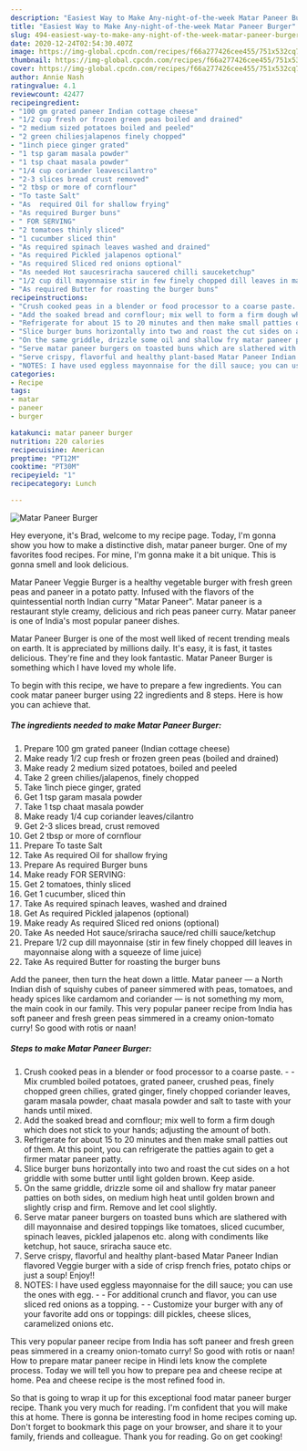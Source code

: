 ```yaml
---
description: "Easiest Way to Make Any-night-of-the-week Matar Paneer Burger"
title: "Easiest Way to Make Any-night-of-the-week Matar Paneer Burger"
slug: 494-easiest-way-to-make-any-night-of-the-week-matar-paneer-burger
date: 2020-12-24T02:54:30.407Z
image: https://img-global.cpcdn.com/recipes/f66a277426cee455/751x532cq70/matar-paneer-burger-recipe-main-photo.jpg
thumbnail: https://img-global.cpcdn.com/recipes/f66a277426cee455/751x532cq70/matar-paneer-burger-recipe-main-photo.jpg
cover: https://img-global.cpcdn.com/recipes/f66a277426cee455/751x532cq70/matar-paneer-burger-recipe-main-photo.jpg
author: Annie Nash
ratingvalue: 4.1
reviewcount: 42477
recipeingredient:
- "100 gm grated paneer Indian cottage cheese"
- "1/2 cup fresh or frozen green peas boiled and drained"
- "2 medium sized potatoes boiled and peeled"
- "2 green chiliesjalapenos finely chopped"
- "1inch piece ginger grated"
- "1 tsp garam masala powder"
- "1 tsp chaat masala powder"
- "1/4 cup coriander leavescilantro"
- "2-3 slices bread crust removed"
- "2 tbsp or more of cornflour"
- "To taste Salt"
- "As  required Oil for shallow frying"
- "As required Burger buns"
- " FOR SERVING"
- "2 tomatoes thinly sliced"
- "1 cucumber sliced thin"
- "As required spinach leaves washed and drained"
- "As required Pickled jalapenos optional"
- "As required Sliced red onions optional"
- "As needed Hot saucesriracha saucered chilli sauceketchup"
- "1/2 cup dill mayonnaise stir in few finely chopped dill leaves in mayonnaise along with a squeeze of lime juice"
- "As required Butter for roasting the burger buns"
recipeinstructions:
- "Crush cooked peas in a blender or food processor to a coarse paste.  Mix crumbled boiled potatoes, grated paneer, crushed peas, finely chopped green chilies, grated ginger, finely chopped coriander leaves, garam masala powder, chaat masala powder and salt to taste with your hands until mixed."
- "Add the soaked bread and cornflour; mix well to form a firm dough which does not stick to your hands; adjusting the amount of both."
- "Refrigerate for about 15 to 20 minutes and then make small patties out of them. At this point, you can refrigerate the patties again to get a firmer matar paneer patty."
- "Slice burger buns horizontally into two and roast the cut sides on a hot griddle with some butter until light golden brown. Keep aside."
- "On the same griddle, drizzle some oil and shallow fry matar paneer patties on both sides, on medium high heat until golden brown and slightly crisp and firm. Remove and let cool slightly."
- "Serve matar paneer burgers on toasted buns which are slathered with dill mayonnaise and desired toppings like tomatoes, sliced cucumber, spinach leaves, pickled jalapenos etc. along with condiments like ketchup, hot sauce, sriracha sauce etc."
- "Serve crispy, flavorful and healthy plant-based Matar Paneer Indian flavored Veggie burger with a side of crisp french fries, potato chips or just a soup! Enjoy!!"
- "NOTES: I have used eggless mayonnaise for the dill sauce; you can use the ones with egg.  For additional crunch and flavor, you can use sliced red onions as a topping.  Customize your burger with any of your favorite add ons or toppings: dill pickles, cheese slices, caramelized onions etc."
categories:
- Recipe
tags:
- matar
- paneer
- burger

katakunci: matar paneer burger 
nutrition: 220 calories
recipecuisine: American
preptime: "PT12M"
cooktime: "PT30M"
recipeyield: "1"
recipecategory: Lunch

---
```



![Matar Paneer Burger](https://img-global.cpcdn.com/recipes/f66a277426cee455/751x532cq70/matar-paneer-burger-recipe-main-photo.jpg)

Hey everyone, it's Brad, welcome to my recipe page. Today, I'm gonna show you how to make a distinctive dish, matar paneer burger. One of my favorites food recipes. For mine, I'm gonna make it a bit unique. This is gonna smell and look delicious.

Matar Paneer Veggie Burger is a healthy vegetable burger with fresh green peas and paneer in a potato patty. Infused with the flavors of the quintessential north Indian curry &#34;Matar Paneer&#34;. Matar paneer is a restaurant style creamy, delicious and rich peas paneer curry. Matar paneer is one of India&#39;s most popular paneer dishes.

Matar Paneer Burger is one of the most well liked of recent trending meals on earth. It is appreciated by millions daily. It's easy, it is fast, it tastes delicious. They're fine and they look fantastic. Matar Paneer Burger is something which I have loved my whole life.


To begin with this recipe, we have to prepare a few ingredients. You can cook matar paneer burger using 22 ingredients and 8 steps. Here is how you can achieve that.

<!--inarticleads1-->

##### The ingredients needed to make Matar Paneer Burger:

1. Prepare 100 gm grated paneer (Indian cottage cheese)
1. Make ready 1/2 cup fresh or frozen green peas (boiled and drained)
1. Make ready 2 medium sized potatoes, boiled and peeled
1. Take 2 green chilies/jalapenos, finely chopped
1. Take 1inch piece ginger, grated
1. Get 1 tsp garam masala powder
1. Take 1 tsp chaat masala powder
1. Make ready 1/4 cup coriander leaves/cilantro
1. Get 2-3 slices bread, crust removed
1. Get 2 tbsp or more of cornflour
1. Prepare To taste Salt
1. Take As  required Oil for shallow frying
1. Prepare As required Burger buns
1. Make ready  FOR SERVING:
1. Get 2 tomatoes, thinly sliced
1. Get 1 cucumber, sliced thin
1. Take As required spinach leaves, washed and drained
1. Get As required Pickled jalapenos (optional)
1. Make ready As required Sliced red onions (optional)
1. Take As needed Hot sauce/sriracha sauce/red chilli sauce/ketchup
1. Prepare 1/2 cup dill mayonnaise (stir in few finely chopped dill leaves in mayonnaise along with a squeeze of lime juice)
1. Take As required Butter for roasting the burger buns


Add the paneer, then turn the heat down a little. Matar paneer — a North Indian dish of squishy cubes of paneer simmered with peas, tomatoes, and heady spices like cardamom and coriander — is not something my mom, the main cook in our family. This very popular paneer recipe from India has soft paneer and fresh green peas simmered in a creamy onion-tomato curry! So good with rotis or naan! 

<!--inarticleads2-->

##### Steps to make Matar Paneer Burger:

1. Crush cooked peas in a blender or food processor to a coarse paste. -  - Mix crumbled boiled potatoes, grated paneer, crushed peas, finely chopped green chilies, grated ginger, finely chopped coriander leaves, garam masala powder, chaat masala powder and salt to taste with your hands until mixed.
1. Add the soaked bread and cornflour; mix well to form a firm dough which does not stick to your hands; adjusting the amount of both.
1. Refrigerate for about 15 to 20 minutes and then make small patties out of them. At this point, you can refrigerate the patties again to get a firmer matar paneer patty.
1. Slice burger buns horizontally into two and roast the cut sides on a hot griddle with some butter until light golden brown. Keep aside.
1. On the same griddle, drizzle some oil and shallow fry matar paneer patties on both sides, on medium high heat until golden brown and slightly crisp and firm. Remove and let cool slightly.
1. Serve matar paneer burgers on toasted buns which are slathered with dill mayonnaise and desired toppings like tomatoes, sliced cucumber, spinach leaves, pickled jalapenos etc. along with condiments like ketchup, hot sauce, sriracha sauce etc.
1. Serve crispy, flavorful and healthy plant-based Matar Paneer Indian flavored Veggie burger with a side of crisp french fries, potato chips or just a soup! Enjoy!!
1. NOTES: I have used eggless mayonnaise for the dill sauce; you can use the ones with egg. -  - For additional crunch and flavor, you can use sliced red onions as a topping. -  - Customize your burger with any of your favorite add ons or toppings: dill pickles, cheese slices, caramelized onions etc.


This very popular paneer recipe from India has soft paneer and fresh green peas simmered in a creamy onion-tomato curry! So good with rotis or naan! How to prepare matar paneer recipe in Hindi lets know the complete process. Today we will tell you how to prepare pea and cheese recipe at home. Pea and cheese recipe is the most refined food in. 

So that is going to wrap it up for this exceptional food matar paneer burger recipe. Thank you very much for reading. I'm confident that you will make this at home. There is gonna be interesting food in home recipes coming up. Don't forget to bookmark this page on your browser, and share it to your family, friends and colleague. Thank you for reading. Go on get cooking!
